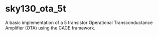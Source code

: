 # sky130_ota_5t

A basic implementation of a 5 transistor Operational Transconductance Amplifier (OTA) using the CACE framework.
